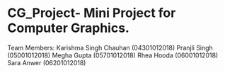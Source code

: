 # CG_Project- Mini Project for Computer Graphics.
Team Members:
Karishma Singh Chauhan (04301012018)
Pranjli Singh (05001012018)
Megha Gupta (05701012018)
Rhea Hooda (06001012018)
Sara Anwer (06201012018)

